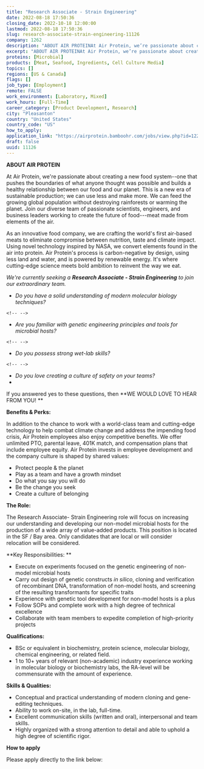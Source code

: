 ```yaml
---
title: "Research Associate - Strain Engineering"
date: 2022-08-18 17:50:36
closing_date: 2022-10-18 12:00:00
lastmod: 2022-08-18 17:50:36
slug: research-associate-strain-engineering-11126
company: 1262
description: "ABOUT AIR PROTEINAt Air Protein, we’re passionate about creating a new food system–one that pushes the boundaries of what anyone thought was possible and builds a healthy relationship between our food and our planet. This is a new era of sustainable production; we can use less and make more. We can feed the growing global population without destroying rainforests or warming the planet. Join our diverse team of passionate scientists, engineers, and business leaders working to create the future of food—meat made from elements of the air."
excerpt: "ABOUT AIR PROTEINAt Air Protein, we’re passionate about creating a new food system–one that pushes the boundaries of what anyone thought was possible and builds a healthy relationship between our food and our planet. This is a new era of sustainable production; we can use less and make more. We can feed the growing global population without destroying rainforests or warming the planet. Join our diverse team of passionate scientists, engineers, and business leaders working to create the future of food—meat made from elements of the air."
proteins: [Microbial]
products: [Meat, Seafood, Ingredients, Cell Culture Media]
topics: []
regions: [US & Canada]
flags: []
job_type: [Employment]
remote: FALSE
work_environment: [Laboratory, Mixed]
work_hours: [Full-Time]
career_category: [Product Development, Research]
city: "Pleasanton"
country: "United States"
country_code: "US"
how_to_apply: 
application_link: "https://airprotein.bamboohr.com/jobs/view.php?id=122"
draft: false
uuid: 11126
---
```

**ABOUT AIR PROTEIN**

At Air Protein, we're passionate about creating a new food system--one
that pushes the boundaries of what anyone thought was possible and
builds a healthy relationship between our food and our planet. This is a
new era of sustainable production; we can use less and make more. We can
feed the growing global population without destroying rainforests or
warming the planet. Join our diverse team of passionate scientists,
engineers, and business leaders working to create the future of
food---meat made from elements of the air.

As an innovative food company, we are crafting the world's first
air-based meats to eliminate compromise between nutrition, taste and
climate impact.  Using novel technology inspired by NASA, we convert
elements found in the air into protein. Air Protein's process is
carbon-negative by design, using less land and water, and is powered by
renewable energy. It's where cutting-edge science meets bold ambition to
reinvent the way we eat. 

*We're currently seeking a ****Research Associate - Strain
Engineering**** to join our extraordinary team.*

-   *Do you have a solid understanding of modern molecular biology
    techniques?*

```{=html}
<!-- -->
```
-   *Are you familiar with genetic engineering principles and tools for
    microbial hosts?*

```{=html}
<!-- -->
```
-   *Do you possess strong wet-lab skills?*

```{=html}
<!-- -->
```
-   *Do you love creating a culture of safety on your teams?*
-    

If you answered yes to these questions, then **WE WOULD LOVE TO HEAR
FROM YOU! **

**Benefits & Perks:**

In addition to the chance to work with a world-class team and
cutting-edge technology to help combat climate change and address the
impending food crisis, Air Protein employees also enjoy competitive
benefits. We offer unlimited PTO, parental leave, 401K match, and
compensation plans that include employee equity. Air Protein invests in
employee development and the company culture is shaped by shared values:

-   Protect people & the planet
-   Play as a team and have a growth mindset
-   Do what you say you will do
-   Be the change you seek
-   Create a culture of belonging

**The Role:**

The Research Associate- Strain Engineering role will focus on increasing
our understanding and developing our non-model microbial hosts for the
production of a wide array of value-added products. This position is
located in the SF / Bay area. Only candidates that are local or will
consider relocation will be considered.

**Key Responsibilities: **

-   Execute on experiments focused on the genetic engineering of
    non-model microbial hosts  
-   Carry out design of genetic constructs *in silico*, cloning and
    verification of recombinant DNA, transformation of non-model hosts,
    and screening of the resulting transformants for specific traits
-   Experience with genetic tool development for non-model hosts is a
    plus
-   Follow SOPs and complete work with a high degree of technical
    excellence
-   Collaborate with team members to expedite completion of
    high-priority projects

**Qualifications:**

-   BSc or equivalent in biochemistry, protein science, molecular
    biology, chemical engineering, or related field.
-   1 to 10+ years of relevant (non-academic) industry experience
    working in molecular biology or biochemistry labs, the RA-level will
    be commensurate with the amount of experience.

**Skills & Qualities:**

-   Conceptual and practical understanding of modern cloning and
    gene-editing techniques.
-   Ability to work on-site, in the lab, full-time.
-   Excellent communication skills (written and oral), interpersonal and
    team skills.
-   Highly organized with a strong attention to detail and able to
    uphold a high degree of scientific rigor.


**How to apply**


Please apply directly to the link below:
